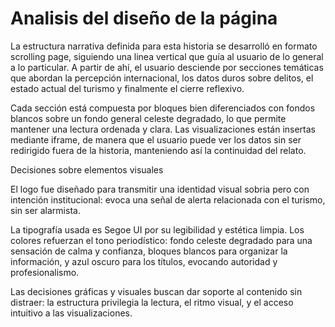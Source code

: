 # Analisis del diseño de la página
La estructura narrativa definida para esta historia se desarrolló en formato scrolling page, siguiendo una linea vertical que guía al usuario de lo general a lo particular.
A partir de ahí, el usuario desciende por secciones temáticas que abordan la percepción internacional, los datos duros sobre delitos, el estado actual del turismo y finalmente el cierre reflexivo.

Cada sección está compuesta por bloques bien diferenciados con fondos blancos sobre un fondo general celeste degradado,
lo que permite mantener una lectura ordenada y clara. Las visualizaciones están insertas mediante iframe, de manera que el usuario puede ver los datos sin ser redirigido fuera de la historia, 
manteniendo así la continuidad del relato.

Decisiones sobre elementos visuales

El logo fue diseñado para transmitir una identidad visual sobria pero con intención institucional: evoca una señal de alerta relacionada con el turismo, sin ser alarmista. 

La tipografía usada es Segoe UI por su legibilidad y estética limpia. Los colores refuerzan el tono periodístico: fondo celeste degradado para una sensación de calma y confianza, bloques blancos para organizar la información, y azul oscuro para los títulos, evocando autoridad y profesionalismo.

Las decisiones gráficas y visuales buscan dar soporte al contenido sin distraer: la estructura privilegia la lectura, el ritmo visual, y el acceso intuitivo a las visualizaciones.
